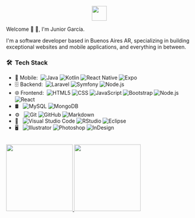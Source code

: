 <p align="center">
  <img width="40em" height="40em" src="https://portfoliov2-ruby.vercel.app/logo.svg">
</p

<h2> Welcome 👋 🙋, I'm Junior García.</h2>

I'm a software developer based in Buenos Aires AR, specializing in building exceptional websites and mobile applications, and everything in between.

<h3> 🛠 &nbsp;Tech Stack</h3>

- 📱 Mobile:&nbsp;
  ![Java](https://img.shields.io/badge/-Java-0A1A2F?style=flat&logo=Java&logoColor=FFF)
  ![Kotlin](https://img.shields.io/badge/-Kotlin-0A1A2F?style=flat&logo=Kotlin)
  ![React Native](https://img.shields.io/badge/-React%20Native-0A1A2F?style=flat&logo=React&logoColor=00d8fd)
  ![Expo](https://img.shields.io/badge/-Expo-0A1A2F?style=flat&logo=Expo&logoColor=FFF)
- 🗄 Backend:&nbsp;
  ![Laravel](https://img.shields.io/badge/-Laravel-0A1A2F?style=flat&logo=laravel)
  ![Symfony](https://img.shields.io/badge/-Symfony-0A1A2F?style=flat&logo=symfony)
  ![Node.js](https://img.shields.io/badge/-Node.js-0A1A2F?style=flat&logo=node.js)
- 🌐 Frontend:&nbsp;
  ![HTML5](https://img.shields.io/badge/-HTML5-0A1A2F?style=flat&logo=HTML5)
  ![CSS](https://img.shields.io/badge/-CSS-0A1A2F?style=flat&logo=CSS3&logoColor=1572B6)
  ![JavaScript](https://img.shields.io/badge/-JavaScript-0A1A2F?style=flat&logo=javascript)
  ![Bootstrap](https://img.shields.io/badge/-Bootstrap-0A1A2F?style=flat&logo=bootstrap&logoColor=563D7C)
  ![Node.js](https://img.shields.io/badge/-Node.js-0A1A2F?style=flat&logo=node.js)
  ![React](https://img.shields.io/badge/-React-0A1A2F?style=flat&logo=react)
- 🛢 &nbsp;
  ![MySQL](https://img.shields.io/badge/-MySQL-0A1A2F?style=flat&logo=mysql)
  ![MongoDB](https://img.shields.io/badge/-MongoDB-0A1A2F?style=flat&logo=mongodb)
- ⚙️ &nbsp;
  ![Git](https://img.shields.io/badge/-Git-0A1A2F?style=flat&logo=git)
  ![GitHub](https://img.shields.io/badge/-GitHub-0A1A2F?style=flat&logo=github)
  ![Markdown](https://img.shields.io/badge/-Markdown-0A1A2F?style=flat&logo=markdown)
- 🔧 &nbsp;
  ![Visual Studio Code](https://img.shields.io/badge/-Visual%20Studio%20Code-0A1A2F?style=flat&logo=visual-studio-code&logoColor=007ACC)
  ![RStudio](https://img.shields.io/badge/-RStudio-0A1A2F?style=flat&logo=rstudio)
  ![Eclipse](https://img.shields.io/badge/-Eclipse-0A1A2F?style=flat&logo=eclipse-ide&logoColor=2C2255)
- 🖥 &nbsp;
  ![Illustrator](https://img.shields.io/badge/-Illustrator-0A1A2F?style=flat&logo=adobe-illustrator)
  ![Photoshop](https://img.shields.io/badge/-Photoshop-0A1A2F?style=flat&logo=adobe-photoshop)
  ![InDesign](https://img.shields.io/badge/-InDesign-0A1A2F?style=flat&logo=adobe-indesign)

<br/>

<a href="https://github.com/jrgarciadev">
    <img height="180em" src="https://github-readme-stats.vercel.app/api?username=jrgarciadev&show_icons=true&card_width=400&hide_border=true&title_color=f4f4f4&icon_color=00d8fd&bg_color=0A1A2F&text_color=a3a8c3&hide=contribs" />
    <img height="180em" src="https://github-readme-stats.vercel.app/api/top-langs/?username=jrgarciadev&layout=compact&show_icons=true&hide_border=true&title_color=f4f4f4&icon_color=00d8fd&bg_color=0A1A2F&text_color=a3a8c3" />
</a>


